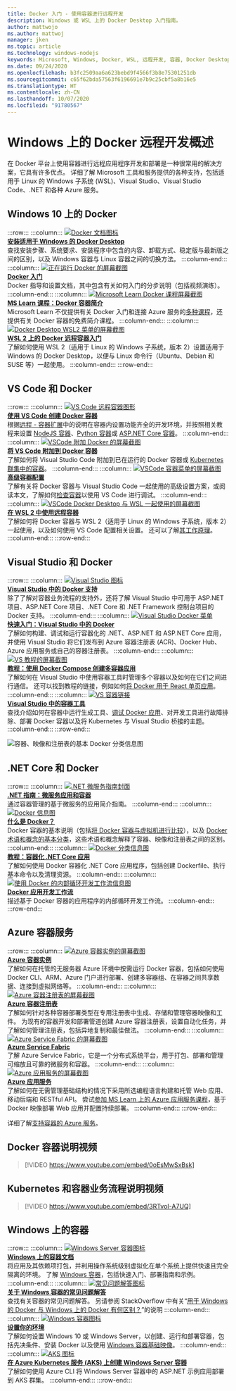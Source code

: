 ```yaml
---
title: Docker 入门 - 使用容器进行远程开发
description: Windows 或 WSL 上的 Docker Desktop 入门指南。
author: mattwojo
ms.author: mattwoj
manager: jken
ms.topic: article
ms.technology: windows-nodejs
keywords: Microsoft, Windows, Docker, WSL, 远程开发, 容器, Docker Desktop, Windows 与 WSL
ms.date: 09/24/2020
ms.openlocfilehash: b3fc2509aa6a623bebd9f4566f3b8e75301251db
ms.sourcegitcommit: c65f62bda57563f6196691e7b9c25cbf5a8b16e5
ms.translationtype: HT
ms.contentlocale: zh-CN
ms.lasthandoff: 10/07/2020
ms.locfileid: "91780567"
---
```

# <a name="overview-of-docker-remote-development-on-windows"></a>Windows 上的 Docker 远程开发概述

在 Docker 平台上使用容器进行远程应用程序开发和部署是一种很常用的解决方案，它具有许多优点。 详细了解 Microsoft 工具和服务提供的各种支持，包括适用于 Linux 的 Windows 子系统 (WSL)、Visual Studio、Visual Studio Code、.NET 和各种 Azure 服务。

## <a name="docker-on-windows-10"></a>Windows 10 上的 Docker

:::row:::
    :::column:::
       [![Docker 文档图标](../../images/docker-docs-icon.png)](https://docs.docker.com/docker-for-windows/install/)<br>
        **[安装适用于 Windows 的 Docker Desktop](https://docs.docker.com/docker-for-windows/install/)**<br>
        查找安装步骤、系统要求、安装程序中包含的内容、卸载方式、稳定版与最新版之间的区别，以及 Windows 容器与 Linux 容器之间的切换方法。
    :::column-end:::
    :::column:::
       [![正在运行 Docker 的屏幕截图](../../images/docker-running-screenshot.png)](https://docs.docker.com/get-started/)<br>
        **[Docker 入门](https://docs.docker.com/get-started/)**<br>
        Docker 指导和设置文档，其中包含有关如何入门的分步说明（包括视频演练）。
    :::column-end:::
    :::column:::
       [![Microsoft Learn Docker 课程屏幕截图](../../images/docker-learn-course.png)](/learn/modules/intro-to-docker-containers/)<br>
        **[MS Learn 课程：Docker 容器简介](/learn/modules/intro-to-docker-containers/)**<br>
        Microsoft Learn 不仅提供有关 Docker 入门和连接 Azure 服务的[多种课程](/learn/browse/?terms=docker)，还提供有关 Docker 容器的免费简介课程。
    :::column-end:::
    :::column:::
       [![Docker Desktop WSL2 菜单的屏幕截图](../../images/docker-wsl2.png)](/windows/wsl/tutorials/wsl-containers)<br>
        **[WSL 2 上的 Docker 远程容器入门](/windows/wsl/tutorials/wsl-containers)**<br>
        了解如何使用 WSL 2（适用于 Linux 的 Windows 子系统，版本 2）设置适用于 Windows 的 Docker Desktop，以便与 Linux 命令行（Ubuntu、Debian 和 SUSE 等）一起使用。
    :::column-end:::
:::row-end:::

## <a name="vs-code-and-docker"></a>VS Code 和 Docker

:::row:::
    :::column:::
       [![VS Code 远程容器图形](../../images/vscode-remote-containers.png)](https://code.visualstudio.com/docs/remote/create-dev-container)<br>
        **[使用 VS Code 创建 Docker 容器](https://code.visualstudio.com/docs/remote/containers-tutorial)**<br>
        根据[远程 - 容器扩展](https://marketplace.visualstudio.com/items?itemName=ms-vscode-remote.remote-containers)中的说明在容器内设置功能齐全的开发环境，并按照相关教程来设置 [NodeJS 容器](https://code.visualstudio.com/docs/containers/quickstart-node)、[Python 容器](https://code.visualstudio.com/docs/containers/quickstart-python)或 [ASP.NET Core 容器](https://code.visualstudio.com/docs/containers/quickstart-aspnet-core)。
    :::column-end:::
    :::column:::
       [![VSCode 附加 Docker 的屏幕截图](../../images/vscode-attach-docker.png)](https://code.visualstudio.com/docs/remote/attach-container)<br>
        **[将 VS Code 附加到 Docker 容器](https://code.visualstudio.com/docs/remote/attach-container)**<br>
        了解如何将 Visual Studio Code 附加到已在运行的 Docker 容器或 [Kubernetes 群集中的容器](https://code.visualstudio.com/docs/remote/attach-container#_attach-to-a-container-in-a-kubernetes-cluster)。
    :::column-end:::
    :::column:::
       [![VSCode 容器菜单的屏幕截图](../../images/vscode-advanced-docker.png)](https://code.visualstudio.com/docs/remote/containers-advanced)<br>
        **[高级容器配置](https://code.visualstudio.com/docs/remote/containers-advanced)**<br>
        了解有关将 Docker 容器与 Visual Studio Code 一起使用的高级设置方案，或阅读本文，了解如何[检查容器](https://code.visualstudio.com/blogs/2019/10/31/inspecting-containers)以使用 VS Code 进行调试。
    :::column-end:::
    :::column:::
       [![VSCode Docker Desktop 与 WSL 一起使用的屏幕截图](../../images/vscode-docker-wsl.png)](https://code.visualstudio.com/blogs/2020/07/01/containers-wsl)<br>
        **[在 WSL 2 中使用远程容器](https://code.visualstudio.com/blogs/2020/07/01/containers-wsl)**<br>
        了解如何将 Docker 容器与 WSL 2（适用于 Linux 的 Windows 子系统，版本 2）一起使用，以及如何使用 VS Code 配置相关设置。 还可以了解[其工作原理](https://code.visualstudio.com/blogs/2020/03/02/docker-in-wsl2#_how-it-works)。
    :::column-end:::
:::row-end:::

## <a name="visual-studio-and-docker"></a>Visual Studio 和 Docker

:::row:::
    :::column:::
       [![Visual Studio 图标](../../images/visualstudio.png)](/visualstudio/containers/overview#docker-support-in-visual-studio-1)<br>
        **[Visual Studio 中的 Docker 支持](/visualstudio/containers/overview#docker-support-in-visual-studio-1)**<br>
        除了了解对容器业务流程的支持外，还将了解 Visual Studio 中可用于 ASP.NET 项目、ASP.NET Core 项目、.NET Core 和 .NET Framework 控制台项目的 Docker 支持。
    :::column-end:::
    :::column:::
       [![Visual Studio Docker 菜单](../../images/visualstudio-docker-menu.png)](/visualstudio/containers/container-tools)<br>
        **[快速入门：Visual Studio 中的 Docker](/visualstudio/containers/container-tools)**<br>
        了解如何构建、调试和运行容器化的 .NET、ASP.NET 和 ASP.NET Core 应用，并使用 Visual Studio 将它们发布到 Azure 容器注册表 (ACR)、Docker Hub、Azure 应用服务或自己的容器注册表。
    :::column-end:::
    :::column:::
       [![VS 教程的屏幕截图](../../images/visualstudio-tutorial.png)](/visualstudio/containers/tutorial-multicontainer)<br>
        **[教程：使用 Docker Compose 创建多容器应用](/visualstudio/containers/tutorial-multicontainer)**<br>
        了解如何在 Visual Studio 中使用容器工具时管理多个容器以及如何在它们之间进行通信。 还可以找到教程的链接，例如如何[将 Docker 用于 React 单页应用](/visualstudio/containers/container-tools-react)。
    :::column-end:::
    :::column:::
       [![VS 容器链接](../../images/visualstudio-container-links.png)](/visualstudio/containers)<br>
        **[Visual Studio 中的容器工具](/visualstudio/containers)**<br>
        查找介绍如何在容器中运行生成工具、[调试 Docker 应用](/visualstudio/containers/edit-and-refresh)、对开发工具进行故障排除、部署 Docker 容器以及将 Kubernetes 与 Visual Studio 桥接的主题。
    :::column-end:::
:::row-end:::

![容器、映像和注册表的基本 Docker 分类信息图](../../images/taxonomy-of-docker-terms-and-concepts.png)

## <a name="net-core-and-docker"></a>.NET Core 和 Docker

:::row:::
    :::column:::
       [![.NET 微服务指南封面](../../images/dotnet-microservice-guide.png)](/dotnet/architecture/microservices/)<br>
        **[.NET 指南：微服务应用和容器](/dotnet/architecture/microservices/)**<br>
        通过容器管理的基于微服务的应用简介指南。
    :::column-end:::
    :::column:::
       [![Docker 信息图](../../images/dotnet-docker-infographic.png)](/dotnet/architecture/microservices/container-docker-introduction/docker-defined)<br>
        **[什么是 Docker？](/dotnet/architecture/microservices/container-docker-introduction/docker-defined)**<br>
        Docker 容器的基本说明（包括[将 Docker 容器与虚拟机进行比较](/dotnet/architecture/microservices/container-docker-introduction/docker-defined#comparing-docker-containers-with-virtual-machines)），以及 [Docker 术语和概念的基本分类](/dotnet/architecture/microservices/container-docker-introduction/docker-containers-images-registries)，这些术语和概念解释了容器、映像和注册表之间的区别。
    :::column-end:::
    :::column:::
       [![Docker 分类信息图](../../images/taxonomy-of-docker-terms-and-concepts.png)](/dotnet/core/docker/build-container?tabs=windows)<br>
        **[教程：容器化 .NET Core 应用](/dotnet/core/docker/build-container?tabs=windows)**<br>
        了解如何使用 Docker 容器化 .NET Core 应用程序，包括创建 Dockerfile、执行基本命令以及清理资源。
    :::column-end:::
    :::column:::
       [![使用 Docker 的内部循环开发工作流信息图](../../images/dotnet-docker-workflow.png)](/dotnet/architecture/microservices/docker-application-development-process/docker-app-development-workflow)<br>
        **[Docker 应用开发工作流](/dotnet/architecture/microservices/docker-application-development-process/docker-app-development-workflow)**<br>
        描述基于 Docker 容器的应用程序的内部循环开发工作流。
    :::column-end:::
:::row-end:::

## <a name="azure-container-services"></a>Azure 容器服务

:::row:::
    :::column:::
       [![Azure 容器实例的屏幕截图](../../images/azure-container-instances.png)](/azure/container-instances/)<br>
        **[Azure 容器实例](/azure/container-instances/)**<br>
        了解如何在托管的无服务器 Azure 环境中按需运行 Docker 容器，包括如何使用 Docker CLI、ARM、Azure 门户进行部署、创建多容器组、在容器之间共享数据、连接到虚拟网络等。
    :::column-end:::
    :::column:::
       [![Azure 容器注册表的屏幕截图](../../images/azure-container-registry-icon.png)](/azure/container-registry)<br>
        **[Azure 容器注册表](/azure/container-registry)**<br>
        了解如何针对各种容器部署类型在专用注册表中生成、存储和管理容器映像和工件。 为现有的容器开发和部署管道创建 Azure 容器注册表，设置自动化任务，并了解如何管理注册表，包括异地复制和最佳做法。
    :::column-end:::
    :::column:::
       [![Azure Service Fabric 的屏幕截图](../../images/azure-service-fabric.png)](/azure/service-fabric)<br>
        **[Azure Service Fabric](/azure/service-fabric)**<br>
        了解 Azure Service Fabric，它是一个分布式系统平台，用于打包、部署和管理可缩放且可靠的微服务和容器。
    :::column-end:::
    :::column:::
       [![Azure 应用服务的屏幕截图](../../images/azure-app-service.png)](/azure/app-service)<br>
        **[Azure 应用服务](/azure/app-service)**<br>
        了解如何在无需管理基础结构的情况下采用所选编程语言构建和托管 Web 应用、移动后端和 RESTful API。 尝试[参加 MS Learn 上的 Azure 应用服务课程](/learn/modules/deploy-run-container-app-service)，基于 Docker 映像部署 Web 应用并配置持续部署。
    :::column-end:::
:::row-end:::

详细了解[支持容器的 Azure 服务](https://azure.microsoft.com/overview/containers/)。

## <a name="docker-containers-explainer-video"></a>Docker 容器说明视频

> [!VIDEO https://www.youtube.com/embed/0oEsMwSxBsk]

## <a name="kubernetes-and-container-orchestration-explainer-video"></a>Kubernetes 和容器业务流程说明视频

> [!VIDEO https://www.youtube.com/embed/3RTvoI-A7UQ]

## <a name="containers-on-windows"></a>Windows 上的容器

:::row:::
    :::column:::
       [![Windows Server 容器图标](../../images/windows-server-containers.png)](/virtualization/windowscontainers)<br>
        **[Windows 上的容器文档](/virtualization/windowscontainers)**<br>
        将应用及其依赖项打包，并利用操作系统级别虚拟化在单个系统上提供快速且完全隔离的环境。 了解 [Windows 容器](/virtualization/windowscontainers/about)，包括快速入门、部署指南和示例。
    :::column-end:::
    :::column:::
       [![常见问题解答图标](../../images/faq.png)](/virtualization/windowscontainers/about/faq)<br>
        **[关于 Windows 容器的常见问题解答](/virtualization/windowscontainers/about/faq)**<br>
        查找有关容器的常见问题解答。 另请参阅 StackOverflow 中有关“[用于 Windows 的 Docker 与 Windows 上的 Docker 有何区别？](https://stackoverflow.com/questions/38464724/whats-the-difference-between-docker-for-windows-and-docker-on-windows/40320748)”的说明
    :::column-end:::
    :::column:::
       [![Windows 容器图标](../../images/windows-container.png)](/virtualization/windowscontainers/quick-start/set-up-environment?tabs=Windows-10-Client)<br>
        **[设置你的环境](/virtualization/windowscontainers/quick-start/set-up-environment?tabs=Windows-10-Client)**<br>
        了解如何设置 Windows 10 或 Windows Server，以创建、运行和部署容器，包括先决条件、安装 Docker 以及使用 [Windows 容器基础映像](/virtualization/windowscontainers/manage-containers/container-base-images)。
    :::column-end:::
    :::column:::
       [![AKS 图标](../../images/kubernettes.png)](/azure/aks/windows-container-cli)<br>
        **[在 Azure Kubernetes 服务 (AKS) 上创建 Windows Server 容器](/azure/aks/windows-container-cli)**<br>
        了解如何使用 Azure CLI 将 Windows Server 容器中的 ASP.NET 示例应用部署到 AKS 群集。
    :::column-end:::
:::row-end:::
